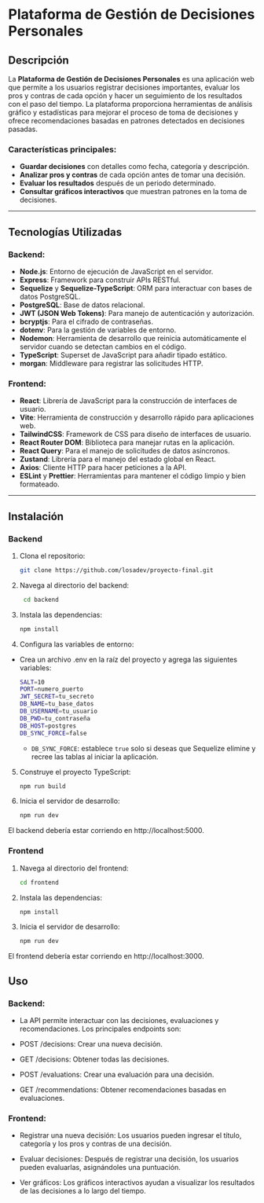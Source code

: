 
# Plataforma de Gestión de Decisiones Personales

## Descripción

La **Plataforma de Gestión de Decisiones Personales** es una aplicación web que permite a los usuarios registrar decisiones importantes, evaluar los pros y contras de cada opción y hacer un seguimiento de los resultados con el paso del tiempo. La plataforma proporciona herramientas de análisis gráfico y estadísticas para mejorar el proceso de toma de decisiones y ofrece recomendaciones basadas en patrones detectados en decisiones pasadas.

### Características principales:
- **Guardar decisiones** con detalles como fecha, categoría y descripción.
- **Analizar pros y contras** de cada opción antes de tomar una decisión.
- **Evaluar los resultados** después de un periodo determinado.
- **Consultar gráficos interactivos** que muestran patrones en la toma de decisiones.

---

## Tecnologías Utilizadas

### Backend:
- **Node.js**: Entorno de ejecución de JavaScript en el servidor.
- **Express**: Framework para construir APIs RESTful.
- **Sequelize** y **Sequelize-TypeScript**: ORM para interactuar con bases de datos PostgreSQL.
- **PostgreSQL**: Base de datos relacional.
- **JWT (JSON Web Tokens)**: Para manejo de autenticación y autorización.
- **bcryptjs**: Para el cifrado de contraseñas.
- **dotenv**: Para la gestión de variables de entorno.
- **Nodemon**: Herramienta de desarrollo que reinicia automáticamente el servidor cuando se detectan cambios en el código.
- **TypeScript**: Superset de JavaScript para añadir tipado estático.
- **morgan**: Middleware para registrar las solicitudes HTTP.

### Frontend:
- **React**: Librería de JavaScript para la construcción de interfaces de usuario.
- **Vite**: Herramienta de construcción y desarrollo rápido para aplicaciones web.
- **TailwindCSS**: Framework de CSS para diseño de interfaces de usuario.
- **React Router DOM**: Biblioteca para manejar rutas en la aplicación.
- **React Query**: Para el manejo de solicitudes de datos asíncronos.
- **Zustand**: Librería para el manejo del estado global en React.
- **Axios**: Cliente HTTP para hacer peticiones a la API.
- **ESLint** y **Prettier**: Herramientas para mantener el código limpio y bien formateado.

---


## Instalación

### Backend

1. Clona el repositorio:

   ```bash
   git clone https://github.com/losadev/proyecto-final.git
   ```

2. Navega al directorio del backend:

   ```bash
    cd backend
   ```

3. Instala las dependencias:

    ```bash
    npm install
   ```

4. Configura las variables de entorno:
   
- Crea un archivo .env en la raíz del proyecto y agrega las siguientes variables:

    ```bash
    SALT=10
    PORT=numero_puerto
    JWT_SECRET=tu_secreto
    DB_NAME=tu_base_datos
    DB_USERNAME=tu_usuario
    DB_PWD=tu_contraseña
    DB_HOST=postgres
    DB_SYNC_FORCE=false
   ```

   - `DB_SYNC_FORCE`: establece `true` solo si deseas que Sequelize elimine y recree las tablas al iniciar la aplicación.

5. Construye el proyecto TypeScript:

    ```bash
    npm run build
    ```

6. Inicia el servidor de desarrollo:

    ```bash
    npm run dev
   ```

El backend debería estar corriendo en http://localhost:5000.



### Frontend

1. Navega al directorio del frontend:

    ```bash
    cd frontend
   ```

2. Instala las dependencias:

    ```bash
    npm install
   ```

3. Inicia el servidor de desarrollo:

    ```bash
    npm run dev
   ```

El frontend debería estar corriendo en http://localhost:3000.



## Uso

### Backend:

- La API permite interactuar con las decisiones, evaluaciones y recomendaciones. Los principales endpoints son:

- POST /decisions: Crear una nueva decisión.

- GET /decisions: Obtener todas las decisiones.

- POST /evaluations: Crear una evaluación para una decisión.

- GET /recommendations: Obtener recomendaciones basadas en evaluaciones.

### Frontend:

- Registrar una nueva decisión: Los usuarios pueden ingresar el título, categoría y los pros y contras de una decisión.

- Evaluar decisiones: Después de registrar una decisión, los usuarios pueden evaluarlas, asignándoles una puntuación.

- Ver gráficos: Los gráficos interactivos ayudan a visualizar los resultados de las decisiones a lo largo del tiempo.



